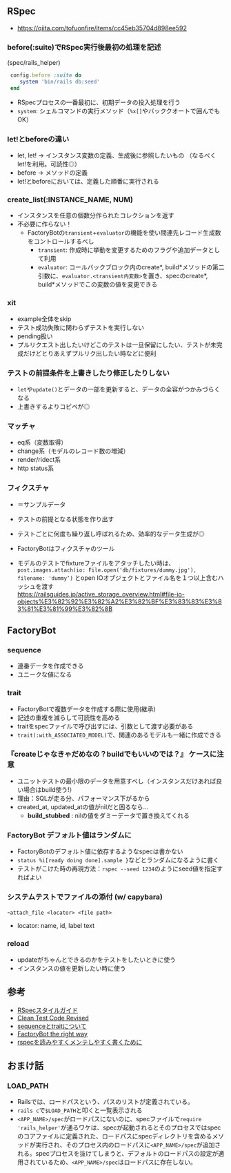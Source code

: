 ## RSpec

- https://qiita.com/tofuonfire/items/cc45eb35704d898ee592

### before(:suite)でRSpec実行後最初の処理を記述
(spec/rails_helper)
```rb
 config.before :suite do
    system 'bin/rails db:seed'
 end
```
- RSpecプロセスの一番最初に、初期データの投入処理を行う
- `system`: シェルコマンドの実行メソッド（`%x[]`やバッククオートで囲んでもOK）

### let!とbeforeの違い  
- let, let! -> インスタンス変数の定義、生成後に参照したいもの （なるべくlet!を利用。可読性◎）   
- before -> メソッドの定義    
- let!とbeforeにおいては、定義した順番に実行される  

### create_list(:INSTANCE_NAME, NUM)
- インスタンスを任意の個数分作られたコレクションを返す
- 不必要に作らない！
  - FactoryBotの`transient`+`evaluator`の機能を使い間連先レコード生成数をコントロールするべし
    - `transient`: 作成時に挙動を変更するためのフラグや追加データとして利用
    - `evaluator`: コールバックブロック内のcreate\*, build\*メソッドの第二引数に、`evaluator.<transient内変数>`を置き、specのcreate*, build*メソッドでこの変数の値を変更できる

### xit
- example全体をskip   
- テスト成功失敗に関わらずテストを実行しない
- pending扱い
- プルリクエスト出したいけどこのテストは一旦保留にしたい、テストが未完成だけどとりあえずプルリク出したい時などに便利

### テストの前提条件を上書きしたり修正したりしない
- `let`や`update()`とデータの一部を更新すると、データの全容がつかみづらくなる
- 上書きするよりコピペが◎

### マッチャ
- eq系（変数取得）
- change系（モデルのレコード数の増減）
- render/ridect系
- http status系

### フィクスチャ

- ＝サンプルデータ
- テストの前提となる状態を作り出す
- テストごとに何度も繰り返し呼ばれるため、効率的なデータ生成が◎
- FactoryBotはフィクスチャのツール

- モデルのテストでfixtureファイルをアタッチしたい時は、
  `post.images.attach(io: File.open('db/fixtures/dummy.jpg'), filename: 'dummy’)`
  とopen IOオブジェクトとファイル名を１つ以上含むハッシュを渡す  
  https://railsguides.jp/active_storage_overview.html#file-io-objects%E3%82%92%E3%82%A2%E3%82%BF%E3%83%83%E3%83%81%E3%81%99%E3%82%8B

## FactoryBot

### sequence
- 連番データを作成できる
- ユニークな値になる

### trait
- FactoryBotで複数データを作成する際に使用(継承)
- 記述の重複を減らして可読性を高める
- traitをspecファイルで呼び出すには、引数として渡す必要がある
- `trait(:with_ASSOCIATED_MODEL)`で、関連のあるモデルも一緒に作成できる

### 『createじゃなきゃだめなの？buildでもいいのでは？』 ケースに注意
- ユニットテストの最小限のデータを用意すべし（インスタンスだけあれば良い場合はbuild使う!）
- 理由：SQLが走る分、パフォーマンス下がるから
- created_at, updated_atの値がnilだと困るなら…
  - **build_stubbed** : nilの値をダミーデータで置き換えてくれる 

### FactoryBot デフォルト値はランダムに
- FactoryBotのデフォルト値に依存するようなspecは書かない
- `status %i[ready doing done].sample }`などとランダムになるように書く
- テストがこけた時の再現方法：`rspec --seed 1234`のようにseed値を指定すればよい

### システムテストでファイルの添付 (w/ capybara)
 -`attach_file <locator> <file path>`
 - locator: name, id, label text

### reload
- updateがちゃんとできるのかをテストをしたいときに使う
- インスタンスの値を更新したい時に使う


## 参考
- [RSpecスタイルガイド](https://github.com/willnet/rspec-style-guide)
- [Clean Test Code Revised](https://speakerdeck.com/willnet/clean-test-code-revised)
- [sequenceとtraitについて](https://note.com/izuha0/n/n212843da0bd4)
- [FactoryBot the right way](https://www.youtube.com/watch?v=n0epZM-lZvw)
- [rspecを読みやすくメンテしやすく書くために](https://zenn.dev/yuji_developer/articles/52cc0e356b3748)


## おまけ話
### LOAD_PATH
- Railsでは、ロードパスという、パスのリストが定義されている。
- `rails c`で`$LOAD_PATH`と叩くと一覧表示される
- `<APP_NAME>/spec`がロードパスにないのに、specファイルで`require 'rails_helper'`が通るワケは、specが起動されるとそのプロセスではspecのコアファイルに定義された、ロードパスにspecディレクトリを含めるメソッドが実行され、そのプロセス内のロードパスに`<APP_NAME>/spec`が追加される。specプロセスを抜けてしまうと、デフォルトのロードパスの設定が適用されているため、`<APP_NAME>/spec`はロードパスに存在しない。
